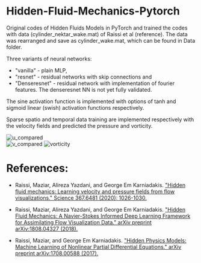 # Hidden-Fluid-Mechanics-Pytorch
Original codes of Hidden Fluids Models in PyTorch and trained the codes with data (cylinder_nektar_wake.mat) of Raissi et al (reference). The data was rearranged and save as cylinder_wake.mat, which can be found in Data folder. 

Three variants of neural networks: 
- "vanilla" - plain MLP, 
- "resnet" - residual networks with skip connections and 
- "Denseresnet" - residual network with implementation of fourier features. The denseresnet NN is not yet fully validated.

The sine activation function is implemented with options of tanh and sigmoid linear (swish) activation functions respectively.

Sparse spatio and temporal data training are implemented respectively with the velocity fields and predicted the pressure and vorticity.

![u_compared](https://user-images.githubusercontent.com/17880412/168983735-c5398ab8-840f-4050-8a47-b0e98ef40641.gif)  
![v_compared](https://user-images.githubusercontent.com/17880412/168983837-cbb87af0-a7ab-48b4-b8f2-619308fb9e16.gif)
![vorticity](https://user-images.githubusercontent.com/17880412/168983999-24399b39-6c42-4961-aa9f-ccf94441cb5e.gif)

# References:
- Raissi, Maziar, Alireza Yazdani, and George Em Karniadakis. ["Hidden fluid mechanics: Learning velocity and pressure fields from flow visualizations." Science 367.6481 (2020): 1026-1030.](https://www.science.org/doi/full/10.1126/science.aaw4741)

- Raissi, Maziar, Alireza Yazdani, and George Em Karniadakis. ["Hidden Fluid Mechanics: A Navier-Stokes Informed Deep Learning Framework for Assimilating Flow Visualization Data." arXiv preprint arXiv:1808.04327 (2018).](https://arxiv.org/pdf/1808.04327.pdf)

- Raissi, Maziar, and George Em Karniadakis. ["Hidden Physics Models: Machine Learning of Nonlinear Partial Differential Equations." arXiv preprint arXiv:1708.00588 (2017).](https://arxiv.org/pdf/1708.00588.pdf)
